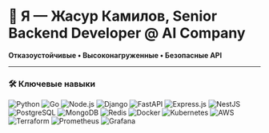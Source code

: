 # 👋 Я — Жасур Камилов, Senior Backend Developer @ AI Company  
**Отказоустойчивые • Высоконагруженные • Безопасные API**

---

### 🛠 Ключевые навыки  
![Python](https://img.shields.io/badge/-Python-3776AB?style=flat-square&logo=python) ![Go](https://img.shields.io/badge/-Go-00ADD8?style=flat-square&logo=go) ![Node.js](https://img.shields.io/badge/-Node.js-339933?style=flat-square&logo=node.js) ![Django](https://img.shields.io/badge/-Django-092E20?style=flat-square&logo=django) ![FastAPI](https://img.shields.io/badge/-FastAPI-009688?style=flat-square&logo=fastapi) ![Express.js](https://img.shields.io/badge/-Express.js-000000?style=flat-square&logo=express&logoColor=white) ![NestJS](https://img.shields.io/badge/-NestJS-E0234E?style=flat-square&logo=nestjs)  
![PostgreSQL](https://img.shields.io/badge/-PostgreSQL-336791?style=flat-square&logo=postgresql) ![MongoDB](https://img.shields.io/badge/-MongoDB-47A248?style=flat-square&logo=mongodb) ![Redis](https://img.shields.io/badge/-Redis-DC382D?style=flat-square&logo=redis) ![Docker](https://img.shields.io/badge/-Docker-2496ED?style=flat-square&logo=docker) ![Kubernetes](https://img.shields.io/badge/-Kubernetes-326CE5?style=flat-square&logo=kubernetes) ![AWS](https://img.shields.io/badge/-AWS-232F3E?style=flat-square&logo=amazon-aws) ![Terraform](https://img.shields.io/badge/-Terraform-7B42BC?style=flat-square&logo=terraform) ![Prometheus](https://img.shields.io/badge/-Prometheus-E6522C?style=flat-square&logo=prometheus) ![Grafana](https://img.shields.io/badge/-Grafana-F46800?style=flat-square&logo=grafana)
